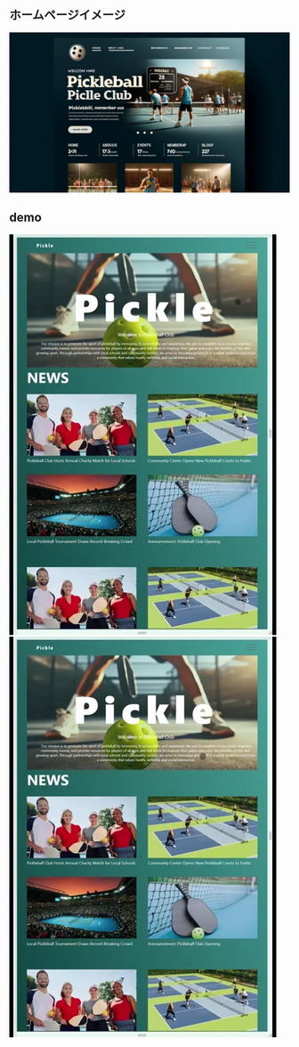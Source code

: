 ## ホームページイメージ
![alt text](images/homepage.webp)

## demo
![alt text](examples/demo-1.webp)
![alt text](examples/demo-2.webp)